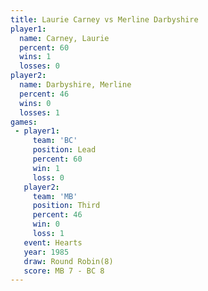 ```yaml
---
title: Laurie Carney vs Merline Darbyshire
player1:                   
  name: Carney, Laurie     
  percent: 60              
  wins: 1                  
  losses: 0                
player2:                   
  name: Darbyshire, Merline
  percent: 46              
  wins: 0                  
  losses: 1                
games:
 - player1:        
     team: 'BC'    
     position: Lead
     percent: 60   
     win: 1        
     loss: 0       
   player2:         
     team: 'MB'     
     position: Third
     percent: 46    
     win: 0         
     loss: 1        
   event: Hearts       
   year: 1985          
   draw: Round Robin(8)
   score: MB 7 - BC 8  
---
```


